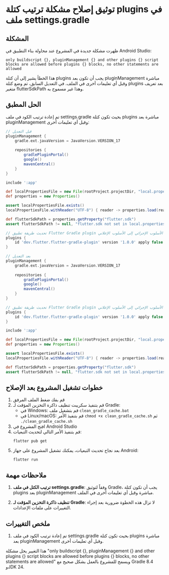 # توثيق إصلاح مشكلة ترتيب كتلة plugins في ملف settings.gradle

## المشكلة
ظهرت مشكلة جديدة في المشروع عند محاولة بناء التطبيق في Android Studio:

```
only buildscript {}, pluginManagement {} and other plugins {} script blocks are allowed before plugins {} blocks, no other statements are allowed
```

هذا الخطأ يشير إلى أن كتلة plugins يجب أن تكون بعد pluginManagement مباشرة وقبل أي تعليمات أخرى في الملف. في التعديل السابق، تم وضع كتلة plugins بعد تعريف متغير flutterSdkPath وهذا غير مسموح به.

## الحل المطبق

تم إعادة ترتيب الكود في ملف settings.gradle بحيث تكون كتلة plugins مباشرة بعد pluginManagement وقبل أي تعليمات أخرى:

```gradle
// قبل التعديل
pluginManagement {
    gradle.ext.javaVersion = JavaVersion.VERSION_17
    
    repositories {
        gradlePluginPortal()
        google()
        mavenCentral()
    }
}

include ':app'

def localPropertiesFile = new File(rootProject.projectDir, "local.properties")
def properties = new Properties()

assert localPropertiesFile.exists()
localPropertiesFile.withReader("UTF-8") { reader -> properties.load(reader) }

def flutterSdkPath = properties.getProperty("flutter.sdk")
assert flutterSdkPath != null, "flutter.sdk not set in local.properties"

// تحديث طريقة تطبيق Flutter Gradle plugin من الأسلوب الإجرائي إلى الأسلوب الإعلاني
plugins {
    id 'dev.flutter.flutter-gradle-plugin' version '1.0.0' apply false
}

// بعد التعديل
pluginManagement {
    gradle.ext.javaVersion = JavaVersion.VERSION_17
    
    repositories {
        gradlePluginPortal()
        google()
        mavenCentral()
    }
}

// تحديث طريقة تطبيق Flutter Gradle plugin من الأسلوب الإجرائي إلى الأسلوب الإعلاني
plugins {
    id 'dev.flutter.flutter-gradle-plugin' version '1.0.0' apply false
}

include ':app'

def localPropertiesFile = new File(rootProject.projectDir, "local.properties")
def properties = new Properties()

assert localPropertiesFile.exists()
localPropertiesFile.withReader("UTF-8") { reader -> properties.load(reader) }

def flutterSdkPath = properties.getProperty("flutter.sdk")
assert flutterSdkPath != null, "flutter.sdk not set in local.properties"
```

## خطوات تشغيل المشروع بعد الإصلاح

1. قم بفك ضغط الملف المرفق
2. قم بتنفيذ سكريبت تنظيف ذاكرة التخزين المؤقت لـ Gradle:
   - في Windows: قم بتشغيل ملف `clean_gradle_cache.bat`
   - في Linux/macOS: قم بتنفيذ الأمر `chmod +x clean_gradle_cache.sh` ثم `./clean_gradle_cache.sh`
3. افتح المشروع في Android Studio
4. قم بتنفيذ الأمر التالي لتحديث التبعيات:
   ```
   flutter pub get
   ```
5. بعد نجاح تحديث التبعيات، يمكنك تشغيل المشروع على جهاز Android:
   ```
   flutter run
   ```

## ملاحظات مهمة

1. **ترتيب الكتل في ملف settings.gradle**: وفقاً لتوثيق Gradle، يجب أن تكون كتلة plugins بعد pluginManagement مباشرة وقبل أي تعليمات أخرى في الملف.

2. **تنظيف ذاكرة التخزين المؤقت لـ Gradle**: لا تزال هذه الخطوة ضرورية بعد إجراء التغييرات على ملفات الإعدادات.

## ملخص التغييرات

1. تم إعادة ترتيب الكود في ملف settings.gradle بحيث تكون كتلة plugins مباشرة بعد pluginManagement وقبل أي تعليمات أخرى.

هذا التغيير يحل مشكلة "only buildscript {}, pluginManagement {} and other plugins {} script blocks are allowed before plugins {} blocks, no other statements are allowed" ويسمح للمشروع بالعمل بشكل صحيح مع Gradle 8.4 وJDK 24.
